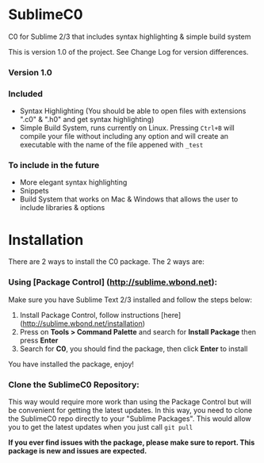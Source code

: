 SublimeC0
=========

C0 for Sublime 2/3 that includes syntax highlighting &amp; simple build system

This is version 1.0 of the project. See Change Log for version differences.

### Version 1.0 ###

### Included ###
- Syntax Highlighting (You should be able to open files with extensions ".c0" & ".h0" and get syntax highlighting)
- Simple Build System, runs currently on Linux. Pressing `Ctrl+B` will compile your file without including any option and will create an executable with the name of the file appened with `_test`

### To include in the future ###
- More elegant syntax highlighting
- Snippets
- Build System that works on Mac & Windows that allows the user to include libraries & options

Installation
============
There are 2 ways to install the C0 package. The 2 ways are:

### Using [Package Control] (http://sublime.wbond.net): ###

Make sure you have Sublime Text 2/3 installed and follow the steps below:

1. Install Package Control, follow instructions [here] (http://sublime.wbond.net/installation)
2. Press on **Tools > Command Palette** and search for **Install Package** then press **Enter**
3. Search for **C0**, you should find the package, then click **Enter** to install

You have installed the package, enjoy! 

### Clone the SublimeC0 Repository: ###

This way would require more work than using the Package Control but will be convenient for getting the latest updates. In this way, you need to clone the SublimeC0 repo directly to your "Sublime Packages". This would allow you to get the latest updates when you just call `git pull`

**If you ever find issues with the package, please make sure to report. This package is new and issues are expected.**
